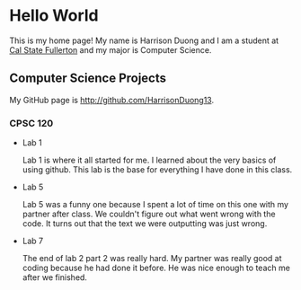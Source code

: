 # Hello World

This is my home page! My name is Harrison Duong and I am a student at [Cal State Fullerton](http://www.fullerton.edu/) and my major is Computer Science.

## Computer Science Projects

My GitHub page is http://github.com/HarrisonDuong13.

### CPSC 120

* Lab 1

    Lab 1 is where it all started for me. I learned about the very basics of using github. This lab is the base for everything I have done in this class.

* Lab 5

    Lab 5 was a funny one because I spent a lot of time on this one with my partner after class. We couldn't figure out what went wrong with the code. It turns out that the text we were outputting was just wrong.

* Lab 7

    The end of lab 2 part 2 was really hard. My partner was really good at coding because he had done it before. He was nice enough to teach me after we finished.